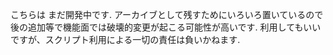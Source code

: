 こちらは まだ開発中です.
アーカイブとして残すためにいろいろ置いているので後の追加等で機能面では破壊的変更が起こる可能性が高いです.
利用してもいいですが、スクリプト利用による一切の責任は負いかねます.
